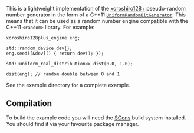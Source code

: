 This is a lightweight implementation of the
[xoroshiro128+](http://xoroshiro.di.unimi.it/) pseudo-random number generator in
the form of a C++11
[`UniformRandomBitGenerator`](http://en.cppreference.com/w/cpp/concept/UniformRandomBitGenerator).
This means that it can be used as a random number engine compatible with the
C++11 `<random>` library. For example:

```
xoroshiro128plus_engine eng;

std::random_device dev{};
eng.seed([&dev]() { return dev(); });

std::uniform_real_distribution<> dist(0.0, 1.0);

dist(eng); // random double between 0 and 1
```

See the example directory for a complete example.

## Compilation

To build the example code you will need the [SCons](http://www.scons.org/) build
system installed. You should find it via your favourite package manager.
